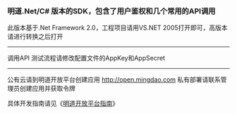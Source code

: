 ### 明道.Net/C# 版本的SDK，包含了用户鉴权和几个常用的API调用

此版本基于.Net Framework 2.0，工程项目请用VS.NET 2005打开即可，高版本请进行转换之后打开
***
调用API 测试流程请修改配置文件的AppKey和AppSecret
***
公有云请到明道开放平台创建应用 <http://open.mingdao.com> 私有部署请联系管理员创建应用并获取令牌


具体开发指南请见《[明道开放平台指南](http://open.mingdao.com/md_develop_tread.html)》
